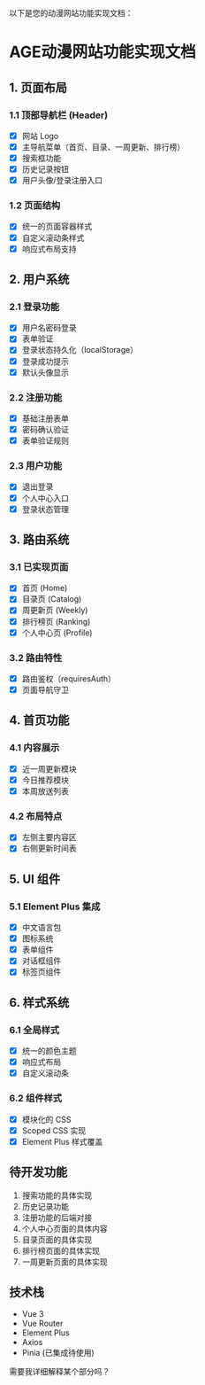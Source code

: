 以下是您的动漫网站功能实现文档：

# AGE动漫网站功能实现文档

## 1. 页面布局
### 1.1 顶部导航栏 (Header)
- [x] 网站 Logo
- [x] 主导航菜单（首页、目录、一周更新、排行榜）
- [x] 搜索框功能
- [x] 历史记录按钮
- [x] 用户头像/登录注册入口

### 1.2 页面结构
- [x] 统一的页面容器样式
- [x] 自定义滚动条样式
- [x] 响应式布局支持

## 2. 用户系统
### 2.1 登录功能
- [x] 用户名密码登录
- [x] 表单验证
- [x] 登录状态持久化（localStorage）
- [x] 登录成功提示
- [x] 默认头像显示

### 2.2 注册功能
- [x] 基础注册表单
- [x] 密码确认验证
- [x] 表单验证规则

### 2.3 用户功能
- [x] 退出登录
- [x] 个人中心入口
- [x] 登录状态管理

## 3. 路由系统
### 3.1 已实现页面
- [x] 首页 (Home)
- [x] 目录页 (Catalog)
- [x] 周更新页 (Weekly)
- [x] 排行榜页 (Ranking)
- [x] 个人中心页 (Profile)

### 3.2 路由特性
- [x] 路由鉴权（requiresAuth）
- [x] 页面导航守卫

## 4. 首页功能
### 4.1 内容展示
- [x] 近一周更新模块
- [x] 今日推荐模块
- [x] 本周放送列表

### 4.2 布局特点
- [x] 左侧主要内容区
- [x] 右侧更新时间表

## 5. UI 组件
### 5.1 Element Plus 集成
- [x] 中文语言包
- [x] 图标系统
- [x] 表单组件
- [x] 对话框组件
- [x] 标签页组件

## 6. 样式系统
### 6.1 全局样式
- [x] 统一的颜色主题
- [x] 响应式布局
- [x] 自定义滚动条

### 6.2 组件样式
- [x] 模块化的 CSS
- [x] Scoped CSS 实现
- [x] Element Plus 样式覆盖

## 待开发功能
1. 搜索功能的具体实现
2. 历史记录功能
3. 注册功能的后端对接
4. 个人中心页面的具体内容
5. 目录页面的具体实现
6. 排行榜页面的具体实现
7. 一周更新页面的具体实现

## 技术栈
- Vue 3
- Vue Router
- Element Plus
- Axios
- Pinia (已集成待使用)

需要我详细解释某个部分吗？
